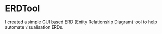 # ERDTool

I created a simple GUI based ERD (Entity Relationship Diagram) tool to help automate visualisation ERDs.
